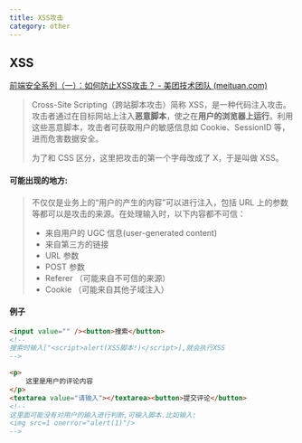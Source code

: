 ```yaml
---
title: XSS攻击
category: other
---
```


## XSS



[前端安全系列（一）：如何防止XSS攻击？ - 美团技术团队 (meituan.com)](https://tech.meituan.com/2018/09/27/fe-security.html)

> Cross-Site Scripting（跨站脚本攻击）简称 XSS，是一种代码注入攻击。攻击者通过在目标网站上注入**恶意脚本**，使之在**用户的浏览器上运行**。利用这些恶意脚本，攻击者可获取用户的敏感信息如 Cookie、SessionID 等，进而危害数据安全。
>
> 为了和 CSS 区分，这里把攻击的第一个字母改成了 X，于是叫做 XSS。

#### 可能出现的地方:

> 不仅仅是业务上的“用户的产生的内容”可以进行注入，包括 URL 上的参数等都可以是攻击的来源。在处理输入时，以下内容都不可信：
>
> - 来自用户的 UGC 信息(user-generated content)
> - 来自第三方的链接
> - URL 参数
> - POST 参数
> - Referer （可能来自不可信的来源）
> - Cookie （可能来自其他子域注入）

#### 例子

```html
<input value="" /><button>搜索</button>
<!--
搜索时输入["<script>alert(XSS脚本!)</script>],就会执行XSS
-->
```

```html
<p>
    这里是用户的评论内容
</p>
<textarea value="请输入"></textarea><button>提交评论</button>
<!--
这里面可能没有对用户的输入进行判断,可输入脚本.比如输入:
<img src=1 onerror="alert(1)"/>
-->
```

